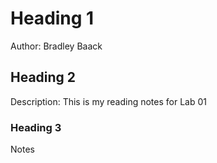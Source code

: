 # Heading 1
Author: Bradley Baack
## Heading 2
Description: This is my reading notes for Lab 01
### Heading 3
Notes
